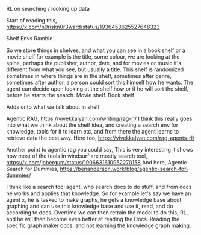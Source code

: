 RL on searching / looking up data

Start of reading this, https://x.com/n0riskn0r3ward/status/1936453625527648323

Shelf Envs Ramble

So we store things in shelves, and what you can see in a book shelf or a movie shelf for example is the title, some colour, we are looking at the spine, perhaps the publisher, author, date, and for movies or music it's different from what you see, but usually a title. This shelf is randomized sometimes in where things are in the shelf, sometimes after genre, sometimes after author, a person could sort this himself how he wants. The agent can decide upon looking at the shelf how or if he will sort the shelf, before he starts the search. Movie shelf. Book shelf

Adds onto what we talk about in shelf

Agentic RAG, https://vivekkalyan.com/writing/rag-rl/ I think this really goes into what we think about the shelf idea, and creating a search env for knowledge, tools for it to learn etc, and from there the agent learns to retrieve data the best way. Here too, https://vivekkalyan.com/rag-agents-rl/

Another point to agentic rag you could say, This is very interesting it shows how most of the tools in windsurf are mostly search tool, https://x.com/jobergum/status/1906631610952270158
And here, Agentic Search for Dummies, https://benanderson.work/blog/agentic-search-for-dummies/

I think like a search tool agent, who search docs to do stuff, and from docs he works and applies that knowledge. So for example let's say we have an agent x, he is tasked to make graphs, he gets a knowledge base about graphing and can use this knowledge base and use it, read, and do according to docs. Overtime we can then retrain the model to do this, RL, and he will then become even better at reading the Docs. Reading the specific graph maker docs, and not learning the knowledge graph making.
